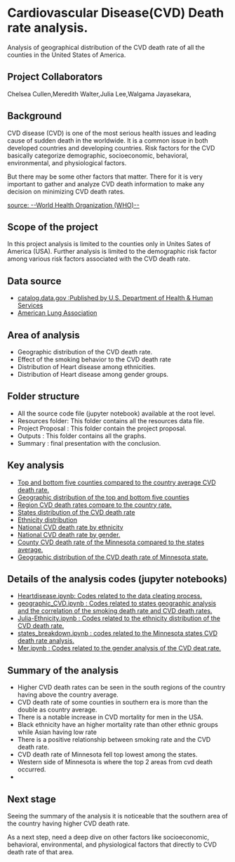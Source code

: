# Cardiovascular Disease(CVD) Death rate analysis. 
Analysis of geographical distribution of the CVD death rate of all the counties in the United States of America. 

## Project Collaborators 
Chelsea Cullen,Meredith Walter,Julia Lee,Walgama Jayasekara,
 
## Background

CVD disease (CVD) is one of the most serious health issues and leading cause of sudden death in the worldwide. 
It is a common issue in both developed countries and developing countries. 
Risk factors for the CVD basically categorize demographic, socioeconomic, behavioral, environmental, and physiological factors.

But there may be some other factors that matter.
There for it is very important to gather and analyze CVD death information  to make any decision on minimizing CVD death rates.

[source: --World Health Organization (WHO)--](https://www.who.int/news-room/fact-sheets/detail/cardiovascular-diseases-(cvds))

## Scope of the project 
 
In this project analysis is limited to the counties only in Unites Sates of America (USA).
Further analysis is limited to the demographic risk factor among various risk factors associated with the CVD death rate. 

## Data source
- [catalog.data.gov :Published by U.S. Department of Health & Human Services](https://catalog.data.gov/dataset/national-health-and-nutrition-examination-survey-nhanes-national-cardiovascular-disease-su)
- [American Lung Association](lung.org/research)

## Area of analysis
- Geographic distribution of the CVD death rate.
- Effect of the smoking behavior to the CVD death rate  
- Distribution of Heart disease among ethnicities.
- Distribution of Heart disease among gender groups.

## Folder structure
- All the source code file (jupyter notebook) available at the root level.
- Resources folder: This folder contains all the resources data file. 
- Project Proposal : This folder contain the project proposal.
- Outputs : This folder contains all the graphs. 
- Summary : final presentation with the conclusion.

## Key analysis 
- [Top and bottom five counties compared to the country average CVD death rate.](Outputs/wa_top_bottom_counties.png)
- [Geographic distribution of the top and bottom five counties](Outputs/top_bottom_five_map.png)
- [Region CVD death rates compare to the country rate. ](Outputs/wa_region_rates.png)
- [States distribution of the CVD death rate](Outputs/states1.png)
- [Ethnicity distribution](Outputs/ethnicity1.png)
- [National CVD death rate by ethnicity](Outputs/ethnicity2.png)
- [National CVD death rate by gender.](Outputs/gender.png)
- [County CVD death rate of the Minnesota compared to the states average. ](Outputs/states2.png)
- [Geographic distribution of the CVD death rate of Minnesota state. ](Outputs/states4.png)
   
## Details of the analysis codes (jupyter notebooks)
- [Heartdisease.ipynb: Codes related to the data cleating process.](Heartdisease.ipynb)
- [geographic_CVD.ipynb : Codes related to states geographic analysis and the correlation of the smoking death rate and CVD death rates.](geographic_CVD.ipynb)  
- [Julia-Ethnicity.ipynb : Codes related to the ethnicity distribution of the CVD death rate.](Julia-Ethnicity.ipynb) 
- [states_breakdown.ipynb : codes related to the Minnesota states CVD death  rate analysis.]([states_breakdown.ipynb) 
- [Mer.ipynb : Codes related to the gender analysis of the CVD deat rate.](Mer.ipynb)

## Summary of the analysis
- Higher CVD death rates can be seen in the south regions of the country having above the country average.
- CVD death rate of some counties in southern era is more than the double as country average.
- There is a notable increase in CVD mortality for men in the USA.
- Black ethnicity  have an higher mortality rate than other ethnic groups while Asian having low rate
- There is a positive relationship between smoking rate and the CVD death rate.
- CVD death rate of Minnesota fell top lowest among the states.
- Western side of Minnesota is where the top 2 areas from cvd death occurred.
- 

## Next  stage 
Seeing the summary of the analysis it is noticeable that the southern area of the country having higher CVD death rate.

As a next step, need a deep dive on other factors like socioeconomic, behavioral, environmental, and physiological factors that directly to CVD death rate of that area. 

